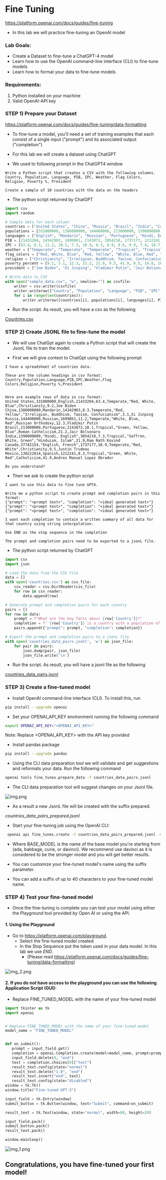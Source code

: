 # Fine Tuning

https://platform.openai.com/docs/guides/fine-tuning

* In this lab we will practice fine-tuning an OpenAI model

### Lab Goals:

* Create a Dataset to fine-tune a ChatGPT-4 model
* Learn how to use the OpenAI command-line interface (CLI) to fine-tune models
* Learn how to format your data to fine-tune models

### Requirements:

1. Python installed on your machine
2. Valid OpenAI-API key
 
### STEP 1) Prepare your Dataset
https://platform.openai.com/docs/guides/fine-tuning/data-formatting

* To fine-tune a model, you'll need a set of training examples that each consist of a single input ("prompt") and its associated output ("completion")

* For this lab we will create a dataset using ChatGPT

* We used to following prompt in the ChatGPT4 window

``` text
Write a Python script that creates a CSV with the following columns.
Country, Population, Language, PIB, IPC, Weather, Flag Colors, Religion, Poverty %, President

Create a sample of 10 countries with the data on the headers
```

- The python script returned by ChatGPT 

``` python
import csv
import random

# Sample data for each column
countries = ["United States", "China", "Russia", "Brazil", "India", "Canada", "Mexico", "France", "Germany", "Japan", "Australia", "South Korea", "Egypt", "Nigeria", "South Africa","Spain", "Italy", "Netherlands", "Argentina", "Chile", "Thailand", "Indonesia", "Poland", "Sweden", "Switzerland", "Norway", "Finland", "Denmark", "Ireland", "Portugal", "Austria", "Belgium", "Greece", "Czech Republic", "Hungary"]
populations = [331000000, 1386000000, 144400000, 213000000, 1390000000,37742154, 130222814, 67413000, 83190556, 126476461, 25687041, 51709098, 104258327, 211400708, 60041925, 46754778, 60252824, 17173000, 45376763, 19458310, 69799978, 271350000, 38476957, 10175214, 8715625, 5367580, 5540720, 5818553, 4982900, 10276617, 8917205, 11589623, 10746740, 10708981, 9745900]
languages = ["English", "Mandarin", "Russian", "Portuguese", "Hindi, English", "English, French", "Spanish", "French", "German", "Japanese", "English", "Korean", "Arabic", "English", "Zulu, Xhosa, Afrikaans", "Spanish", "Italian", "Dutch", "Spanish", "Spanish", "Thai", "Indonesian", "Polish", "Swedish", "German, French, Italian, Romansh", "Norwegian", "Finnish", "Danish", "English, Irish", "Portuguese", "German", "Dutch, French, German", "Greek", "Czech", "Hungarian"]
PIB = [21433204, 14342903, 1699861, 2143872, 3054218, 1737177, 1212241, 2844985, 4135497, 5172526, 1532089, 1782355, 303626, 448125, 296219, 1368196, 2108546, 912924, 451338, 298796, 543605, 1130441, 614319, 538957, 705874, 403212, 236225, 306118, 393875, 230427, 482842, 528207, 209853, 248625, 173025]
IPC = [63.4, 8.3, 11.2, 10.1, 7.3, 10.9, 8.3, 8.9, 9.6, 9.9, 7.4, 10.7, 4.0, 1.9, 4.1, 8.6, 8.5, 10.4, 9.9, 7.1, 4.7, 4.1, 7.2, 10.2, 9.0, 11.0, 10.7, 10.6, 10.9, 9.5, 9.9, 10.2, 8.2, 9.5, 9.7]
weather = ["Temperate", "Temperate", "Temperate", "Tropical", "Tropical", "Temperate", "Tropical", "Temperate", "Temperate", "Temperate", "Temperate", "Temperate", "Desert", "Tropical", "Temperate", "Mediterranean", "Mediterranean", "Temperate", "Temperate", "Temperate", "Tropical", "Tropical", "Temperate", "Temperate", "Temperate", "Temperate", "Temperate", "Temperate", "Temperate", "Mediterranean", "Temperate", "Temperate", "Mediterranean", "Temperate", "Temperate"]
flag_colors = ["Red, White, Blue", "Red, Yellow", "White, Blue, Red", "Green, Yellow, Blue", "Saffron, White, Green", "Red, White", "Green, White, Red", "Blue, White, Red", "Black, Red, Gold", "White, Red", "Blue, White, Red", "White, Black, Red", "Black, White, Red", "Green, White, Green", "Black, White, Green", "Red, Yellow", "Green, White, Red", "Red, White, Blue", "Blue, White", "Red, White, Blue", "Red, White, Blue", "Red, White", "White, Red", "Blue, Yellow", "Red, White", "Red, White, Blue", "Blue, White", "Red, White", "Green, White, Orange", "Green, Red", "Red, White, Red", "Black, Yellow, Red", "Blue, White", "Red, White, Blue", "Red, White, Green"]
religion = ["Christianity", "Irreligion, Buddhism, Taoism, Confucianism", "Russian Orthodoxy", "Roman Catholicism", "Hinduism, Islam", "Christianity", "Catholicism", "Christianity", "Christianity", "Shintoism, Buddhism", "Christianity", "Christianity, Buddhism", "Islam", "Christianity", "Christianity", "Christianity", "Christianity", "Christianity", "Christianity", "Christianity", "Buddhism", "Islam", "Christianity", "Christianity", "Christianity", "Christianity", "Christianity", "Christianity", "Christianity", "Christianity", "Christianity", "Christianity", "Christianity", "Christianity", "Christianity"]
poverty_percent = [9.2, 3.1, 12.3, 21.2, 21.9, 9.5, 41.9, 8.5, 14.8, 16.1, 13.6, 13.5, 32.5, 40.1, 25.2, 21.5, 10.9, 8.6, 32.0, 8.6, 7.8, 9.2, 3.5, 8.3, 6.2, 4.6, 5.5, 6.2, 12.8, 17.3, 3.3, 6.0, 34.0, 9.6, 11.6]
president = ["Joe Biden", "Xi Jinping", "Vladimir Putin", "Jair Bolsonaro", "Ram Nath Kovind", "Justin Trudeau", "Andrés Manuel López Obrador", "Emmanuel Macron", "Frank-Walter Steinmeier", "Naruhito", "Scott Morrison", "Moon Jae-in", "Abdel Fattah el-Sisi", "Muhammadu Buhari", "Cyril Ramaphosa", "Pedro Sánchez", "Sergio Mattarella", "Mark Rutte", "Alberto Fernández", "Sebastián Piñera", "Maha Vajiralongkorn", "Joko Widodo", "Andrzej Duda", "Stefan Löfven", "Guy Parmelin", "Halldór Ásgrímsson", "Sauli Niinistö", "Mette Frederiksen", "Michael D. Higgins", "Marcelo Rebelo de Sousa", "Alexander Van der Bellen", "Philippe of Belgium", "Katerina Sakellaropoulou", "Miloš Zeman", "János Áder"]

# Write data to CSV
with open("sample_data.csv", "w", newline="") as csvfile:
    writer = csv.writer(csvfile)
    writer.writerow(["Country", "Population", "Language", "PIB", "IPC", "Weather", "Flag Colors", "Religion", "Poverty %", "President"])
    for i in range(len(countries)):
        writer.writerow([countries[i], populations[i], languages[i], PIB[i], IPC[i], weather[i], flag_colors[i], religion[i], poverty_percent[i], president[i]])

```

* Run the script. As result, you will have a csv as the following

[Countries.csv](https://github.com/elephantscale/OpenAI-labs/blob/09f74455f331e6d51af65782f9556e084513002c/02%20-%20Fine%20Tunning/countries.csv)

### STEP 2) Create JSONL file to fine-tune the model

- We will use ChatGpt again to create a Python script that will create the JsonL file to train the model.

- First we will give context to ChatGpt using the following prompt

``` 
I have a spreadsheet of countries data. 

These are the column headings in csv format:
Country,Population,Language,PIB,IPC,Weather,Flag Colors,Religion,Poverty %,President


Here are example rows of data in csv format:
United States,331000000,English,21433204,63.4,Temperate,"Red, White, Blue",Christianity,9.2,Joe Biden
China,1386000000,Mandarin,14342903,8.3,Temperate,"Red, Yellow","Irreligion, Buddhism, Taoism, Confucianism",3.1,Xi Jinping
Russia,144400000,Russian,1699861,11.2,Temperate,"White, Blue, Red",Russian Orthodoxy,12.3,Vladimir Putin
Brazil,213000000,Portuguese,2143872,10.1,Tropical,"Green, Yellow, Blue",Roman Catholicism,21.2,Jair Bolsonaro
India,1390000000,"Hindi, English",3054218,7.3,Tropical,"Saffron, White, Green","Hinduism, Islam",21.9,Ram Nath Kovind
Canada,37742154,"English, French",1737177,10.9,Temperate,"Red, White",Christianity,9.5,Justin Trudeau
Mexico,130222814,Spanish,1212241,8.3,Tropical,"Green, White, Red",Catholicism,41.9,Andres Manuel Lopez Obrador

Do you understand?
```

- Then we ask to create the python script

``` 
I want to use this data to fine tune GPT4. 

Write me a python script to create prompt and completion pairs in this format:
{"prompt": "<prompt text>", "completion": "<ideal generated text>"}
{"prompt": "<prompt text>", "completion": "<ideal generated text>"}
{"prompt": "<prompt text>", "completion": "<ideal generated text>"}

I want each completion to contain a written summary of all data for that country using string interpolation. 

Use END as the stop sequence in the completion

The prompt and completion pairs need to be exported to a jsonL file.
``` 

- The python script returned by ChatGPT

``` python
import csv
import json

# Load the data from the CSV file
data = []
with open('countries.csv') as csv_file:
    csv_reader = csv.DictReader(csv_file)
    for row in csv_reader:
        data.append(row)

# Generate prompt and completion pairs for each country
pairs = []
for row in data:
    prompt = f"What are the key facts about {row['Country']}?"
    completion = f" {row['Country']} is a country with a population of {row['Population']} and the official language is {row['Language']}. The country has a GDP of {row['PIB']} and a per capita income of {row['IPC']}. The climate in {row['Country']} is {row['Weather']}. The flag of {row['Country']} has the colors {row['Flag Colors']}. The predominant religion in {row['Country']} is {row['Religion']} and the poverty rate is {row['Poverty %']}. The current president is {row['President']}. END"
    pairs.append({"prompt": prompt, "completion": completion})

# Export the prompt and completion pairs to a jsonL file
with open('countries_data_pairs.jsonl', 'w') as json_file:
    for pair in pairs:
        json.dump(pair, json_file)
        json_file.write('\n')    
```

- Run the script. As result, you will have a jsonl file as the following

[countries_data_pairs.jsonl](https://github.com/elephantscale/OpenAI-labs/blob/d39ce7caeed2ffd9e6870dd2749c868c3d9e7a27/02%20-%20Fine%20Tunning/countries_data_pairs.jsonl)

### STEP 3) Create a fine-tuned model

* Install OpenAI command-line interface (CLI). To install this, run

``` bash
pip install --upgrade openai
```

* Set your OPENAI_API_KEY environment running the following command

``` bash
export OPENAI_API_KEY="<OPENAI_API_KEY>"
```

Note: Replace <OPENAI_API_KEY> with the API key provided

* Install pandas package

``` bash
pip install --upgrade pandas
```

* Using the CLI data preparation tool we will validate and get suggestions and reformats your data. Run the following command

``` bash
openai tools fine_tunes.prepare_data -f countries_data_pairs.jsonl     
```

* The CLI data preparation tool will suggest changes on your Jsonl file.

![img.png](../images/img.png)

* As a result a new JsonL file will be created with the suffix prepared. 

_countries_data_pairs_prepared.jsonl_

* Start your fine-tuning job using the OpenAI CLI:

``` bash 
 openai api fine_tunes.create -t countries_data_pairs_prepared.jsonl -m <BASE_MODEL> --suffix "<CUSTOM_MODEL_NAME>"
```

* Where BASE_MODEL is the name of the base model you're starting from (ada, babbage, curie, or davinci). 
We recommend use davinci as it is considered to be the stronger model and you will get better results.

* You can customize your fine-tuned model's name using the suffix parameter.
* You can add a suffix of up to 40 characters to your fine-tuned model name.

### STEP 4) Test your fine-tuned model

* Once the fine-tuning is complete you can test your model using either the Playground tool provided by Open AI or using the API.

#### 1. Using the Playground 

* Go to https://platform.openai.com/playground. 
  * Select the fine-tuned model created
  * In the Stop Sequence put the token used in your data model. In this lab we use _END_.
    * (Please read https://platform.openai.com/docs/guides/fine-tuning/data-formatting)

![img_2.png](../images/img_2.png)

#### 2. If you do not have access to the playground you can use the following Application Script (GUI):

* Replace FINE_TUNED_MODEL with the name of your fine-tuned model

```python
import tkinter as tk
import openai


# Replace FINE_TUNED_MODEL with the name of your fine-tuned model
model_name = "FINE_TUNED_MODEL"


def on_submit():
   prompt = input_field.get()
   completion = openai.Completion.create(model=model_name, prompt=prompt, max_tokens=256, stop=["END"])
   input_field.delete(0, "end")
   text = completion.choices[0]["text"]
   result_text.config(state="normal")
   result_text.delete("1.0", "end")
   result_text.insert("end", text)
   result_text.config(state="disabled")
window = tk.Tk()
window.title("Fine-tuned GPT-3")

input_field = tk.Entry(window)
submit_button = tk.Button(window, text="Submit", command=on_submit)

result_text = tk.Text(window, state="normal", width=80, height=20)

input_field.pack()
submit_button.pack()
result_text.pack()

window.mainloop()
``` 

![img_1.png](../images/img_1.png)

## Congratulations, you have fine-tuned your first model!